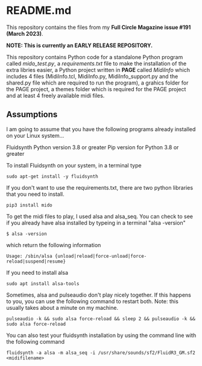 # README.md

This repository contains the files from my **Full Circle Magazine issue #191 (March 2023)**.

**NOTE: This is currently an EARLY RELEASE REPOSITORY.**

This repository contains Python code for a standalone Python program called *mido_test.py*, a *requirements.txt* file to make the installation of the extra libries easier, a Python project written in **PAGE** called *MidiInfo* which includes 4 files (MidiInfo.tcl, MidiInfo.py, MidiInfo_support.py and the shared.py file which are required to run the program), a grahics folder for the PAGE project, a themes folder which is required for the PAGE project and at least 4 freely available midi files.

## Assumptions

I am going to assume that you have the following programs already installed on your Linux system...

Fluidsynth
Python version 3.8 or greater
Pip version for Python 3.8 or greater

To install Fluidsynth on your system, in a terminal type


    sudo apt-get install -y fluidsynth

If you don't want to use the requirements.txt, there are two python libraries that you need to install.

    pip3 install mido


To get the midi files to play, I used alsa and alsa_seq.  You can check to see if you already have alsa installed by typeing in a terminal "alsa -version"



    $ alsa -version

which return the following information

    Usage: /sbin/alsa {unload|reload|force-unload|force-reload|suspend|resume}

If you need to install alsa

    sudo apt install alsa-tools


Sometimes, alsa and pulseaudio don't play nicely together.  If this happens to you, you can use the following command to restart both.  Note: this usually takes about a minute on my machine.

    pulseaudio -k && sudo alsa force-reload && sleep 2 && pulseaudio -k && sudo alsa force-reload


You can also test your fluidsynth installation by using the command line with the following command

    fluidsynth -a alsa -m alsa_seq -i /usr/share/sounds/sf2/FluidR3_GM.sf2 <midifilename>

